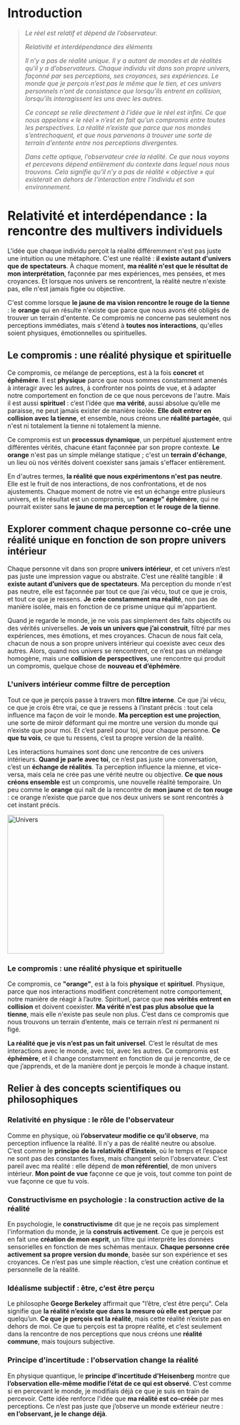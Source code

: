 # Introduction

> *Le réel est relatif et dépend de l’observateur.*
>
> *Relativité et interdépendance des éléments*
>
> *Il n’y a pas de réalité unique. Il y a autant de mondes et de réalités qu’il y a d’observateurs. Chaque individu vit dans son propre univers, façonné par ses perceptions, ses croyances, ses expériences. Le monde que je perçois n’est pas le même que le tien, et ces univers personnels n’ont de consistance que lorsqu’ils entrent en collision, lorsqu’ils interagissent les uns avec les autres.*
>
> *Ce concept se relie directement à l’idée que le réel est infini. Ce que nous appelons « le réel » n’est en fait qu’un compromis entre toutes les perspectives. La réalité n’existe que parce que nos mondes s’entrechoquent, et que nous parvenons à trouver une sorte de terrain d’entente entre nos perceptions divergentes.*
>
> *Dans cette optique, l’observateur crée la réalité. Ce que nous voyons et percevons dépend entièrement du contexte dans lequel nous nous trouvons. Cela signifie qu’il n’y a pas de réalité « objective » qui existerait en dehors de l’interaction entre l’individu et son environnement.*


# Relativité et interdépendance : la rencontre des multivers individuels

L'idée que chaque individu perçoit la réalité différemment n'est pas juste une intuition ou une métaphore. C'est une réalité : **il existe autant d'univers que de spectateurs**. À chaque moment, **ma réalité n'est que le résultat de mon interprétation**, façonnée par mes expériences, mes pensées, et mes croyances. Et lorsque nos univers se rencontrent, la réalité neutre n'existe pas, elle n'est jamais figée ou objective.

C'est comme lorsque **le jaune de ma vision rencontre le rouge de la tienne** : le **orange** qui en résulte n'existe que parce que nous avons été obligés de trouver un terrain d'entente. Ce compromis ne concerne pas seulement nos perceptions immédiates, mais s'étend à **toutes nos interactions**, qu'elles soient physiques, émotionnelles ou spirituelles.

## Le compromis : une réalité physique et spirituelle

Ce compromis, ce mélange de perceptions, est à la fois **concret** et **éphémère**. Il est **physique** parce que nous sommes constamment amenés à interagir avec les autres, à confronter nos points de vue, et à adapter notre comportement en fonction de ce que nous percevons de l'autre. Mais il est aussi **spirituel** : c’est l’idée que **ma vérité**, aussi absolue qu’elle me paraisse, ne peut jamais exister de manière isolée. **Elle doit entrer en collision avec la tienne**, et ensemble, nous créons une **réalité partagée**, qui n'est ni totalement la tienne ni totalement la mienne.

Ce compromis est un **processus dynamique**, un perpétuel ajustement entre différentes vérités, chacune étant façonnée par son propre contexte. **Le orange** n'est pas un simple mélange statique ; c'est un **terrain d'échange**, un lieu où nos vérités doivent coexister sans jamais s'effacer entièrement.

En d'autres termes, **la réalité que nous expérimentons n'est pas neutre**. Elle est le fruit de nos interactions, de nos confrontations, et de nos ajustements. Chaque moment de notre vie est un échange entre plusieurs univers, et le résultat est un compromis, un **"orange" éphémère**, qui ne pourrait exister sans **le jaune de ma perception** et **le rouge de la tienne**.

## Explorer comment chaque personne co-crée une réalité unique en fonction de son propre univers intérieur

Chaque personne vit dans son propre **univers intérieur**, et cet univers n’est pas juste une impression vague ou abstraite. C’est une réalité tangible : **il existe autant d’univers que de spectateurs**. Ma perception du monde n'est pas neutre, elle est façonnée par tout ce que j’ai vécu, tout ce que je crois, et tout ce que je ressens. **Je crée constamment ma réalité**, non pas de manière isolée, mais en fonction de ce prisme unique qui m'appartient.

Quand je regarde le monde, je ne vois pas simplement des faits objectifs ou des vérités universelles. **Je vois un univers que j’ai construit**, filtré par mes expériences, mes émotions, et mes croyances. Chacun de nous fait cela, chacun de nous a son propre univers intérieur qui coexiste avec ceux des autres. Alors, quand nos univers se rencontrent, ce n’est pas un mélange homogène, mais une **collision de perspectives**, une rencontre qui produit un compromis, quelque chose de **nouveau et d’éphémère**.

### L'univers intérieur comme filtre de perception

Tout ce que je perçois passe à travers mon **filtre interne**. Ce que j’ai vécu, ce que je crois être vrai, ce que je ressens à l’instant précis : tout cela influence ma façon de voir le monde. **Ma perception est une projection**, une sorte de miroir déformant qui me montre une version du monde qui n’existe que pour moi. Et c’est pareil pour toi, pour chaque personne. **Ce que tu vois**, ce que tu ressens, c’est ta propre version de la réalité.

Les interactions humaines sont donc une rencontre de ces univers intérieurs. **Quand je parle avec toi**, ce n’est pas juste une conversation, c’est un **échange de réalités**. Ta perception influence la mienne, et vice-versa, mais cela ne crée pas une vérité neutre ou objective. **Ce que nous créons ensemble** est un compromis, une nouvelle réalité temporaire. Un peu comme le **orange** qui naît de la rencontre de **mon jaune** et de **ton rouge** : ce orange n’existe que parce que nos deux univers se sont rencontrés à cet instant précis.

<img src="https://jane-mathieu.fr/img/univers24.png" alt="Univers" width="350" height="311">


### Le compromis : une réalité physique et spirituelle

Ce compromis, ce **"orange"**, est à la fois **physique** et **spirituel**. Physique, parce que nos interactions modifient concrètement notre comportement, notre manière de réagir à l’autre. Spirituel, parce que **nos vérités entrent en collision** et doivent coexister. **Ma vérité n'est pas plus absolue que la tienne**, mais elle n'existe pas seule non plus. C’est dans ce compromis que nous trouvons un terrain d’entente, mais ce terrain n’est ni permanent ni figé.

**La réalité que je vis n’est pas un fait universel**. C’est le résultat de mes interactions avec le monde, avec toi, avec les autres. Ce compromis est **éphémère**, et il change constamment en fonction de qui je rencontre, de ce que j’apprends, et de la manière dont je perçois le monde à chaque instant.

## Relier à des concepts scientifiques ou philosophiques

### Relativité en physique : le rôle de l'observateur

Comme en physique, où **l’observateur modifie ce qu’il observe**, ma perception influence la réalité. Il n'y a pas de réalité neutre ou absolue. C’est comme le **principe de la relativité d’Einstein**, où le temps et l’espace ne sont pas des constantes fixes, mais changent selon l'observateur. C’est pareil avec ma réalité : elle dépend de **mon référentiel**, de mon univers intérieur. **Mon point de vue** façonne ce que je vois, tout comme ton point de vue façonne ce que tu vois.

### Constructivisme en psychologie : la construction active de la réalité

En psychologie, le **constructivisme** dit que je ne reçois pas simplement l'information du monde, je la **construis activement**. Ce que je perçois est en fait une **création de mon esprit**, un filtre qui interprète les données sensorielles en fonction de mes schémas mentaux. **Chaque personne crée activement sa propre version du monde**, basée sur son expérience et ses croyances. Ce n’est pas une simple réaction, c’est une création continue et personnelle de la réalité.

### Idéalisme subjectif : être, c’est être perçu

Le philosophe **George Berkeley** affirmait que "l’être, c’est être perçu". Cela signifie que **la réalité n’existe que dans la mesure où elle est perçue** par quelqu’un. **Ce que je perçois est la réalité**, mais cette réalité n’existe pas en dehors de moi. Ce que tu perçois est ta propre réalité, et c’est seulement dans la rencontre de nos perceptions que nous créons une **réalité commune**, mais toujours subjective.

### Principe d'incertitude : l'observation change la réalité

En physique quantique, le **principe d'incertitude d'Heisenberg** montre que **l’observation elle-même modifie l’état de ce qui est observé**. C’est comme si en percevant le monde, je modifiais déjà ce que je suis en train de percevoir. Cette idée renforce l’idée que **ma réalité est co-créée** par mes perceptions. Ce n’est pas juste que j’observe un monde extérieur neutre : **en l’observant, je le change déjà**.
